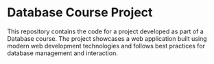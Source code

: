 Database Course Project
==============
This repository contains the code for a project developed as part of a Database course. The project showcases a web application built using modern web development technologies and follows best practices for database management and interaction.

